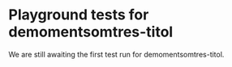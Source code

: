 # Playground tests for demomentsomtres-titol
We are still awaiting the first test run for demomentsomtres-titol.
